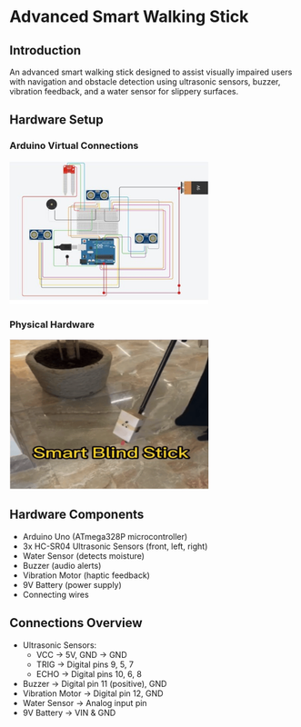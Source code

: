 # Advanced Smart Walking Stick

## Introduction
An advanced smart walking stick designed to assist visually impaired users with navigation and obstacle detection using ultrasonic sensors, buzzer, vibration feedback, and a water sensor for slippery surfaces.
## Hardware Setup

### Arduino Virtual Connections  
<img src="https://github.com/Shumokh1/Advanced-Smart-Blind-Stick/raw/main/arduino.jpeg" width="350" />

### Physical Hardware  
<img src="https://github.com/Shumokh1/Advanced-Smart-Blind-Stick/raw/main/hwDemo.png" width="350" />

## Hardware Components
- Arduino Uno (ATmega328P microcontroller)  
- 3x HC-SR04 Ultrasonic Sensors (front, left, right)  
- Water Sensor (detects moisture)  
- Buzzer (audio alerts)  
- Vibration Motor (haptic feedback)  
- 9V Battery (power supply)  
- Connecting wires  

## Connections Overview
- Ultrasonic Sensors:  
  - VCC → 5V, GND → GND  
  - TRIG → Digital pins 9, 5, 7  
  - ECHO → Digital pins 10, 6, 8  
- Buzzer → Digital pin 11 (positive), GND  
- Vibration Motor → Digital pin 12, GND  
- Water Sensor → Analog input pin  
- 9V Battery → VIN & GND  

